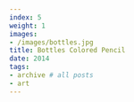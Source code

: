 ```yaml
---
index: 5
weight: 1
images:
- /images/bottles.jpg
title: Bottles Colored Pencil
date: 2014
tags:
- archive # all posts
- art
---
```


